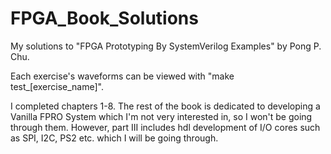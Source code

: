 # FPGA_Book_Solutions
My solutions to "FPGA Prototyping By SystemVerilog Examples" by Pong P. Chu.

Each exercise's waveforms can be viewed with "make test_[exercise_name]".

I completed chapters 1-8. The rest of the book is dedicated to developing a Vanilla FPRO System which I'm not very interested in, so I won't be going through them. However, part III includes hdl development of I/O cores such as SPI, I2C, PS2 etc. which I will be going through.
